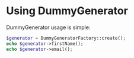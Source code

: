 # Using DummyGenerator

DummyGenerator usage is simple:


```php
$generator = DummyGeneratorFactory::create();
echo $generator->firstName();
echo $generator->email();
```

